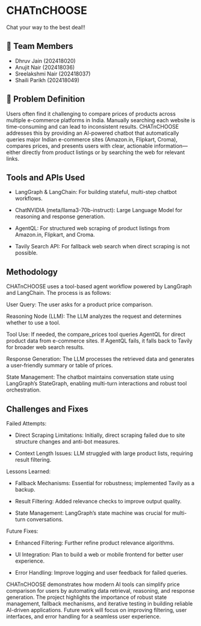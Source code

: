 # CHATnCHOOSE

Chat your way to the best deal!!

## 👥 Team Members
- Dhruv Jain (202418020)  
- Anujit Nair (202418036)
- Sreelakshmi Nair (202418037)  
- Shaili Parikh (202418049)

## 📖 Problem Definition
Users often find it challenging to compare prices of products across multiple e-commerce platforms in India. Manually searching each website is time-consuming and can lead to inconsistent results. CHATnCHOOSE addresses this by providing an AI-powered chatbot that automatically queries major Indian e-commerce sites (Amazon.in, Flipkart, Croma), compares prices, and presents users with clear, actionable information—either directly from product listings or by searching the web for relevant links.

## Tools and APIs Used
- LangGraph & LangChain: For building stateful, multi-step chatbot workflows.

- ChatNVIDIA (meta/llama3-70b-instruct): Large Language Model for reasoning and response generation.

- AgentQL: For structured web scraping of product listings from Amazon.in, Flipkart, and Croma.

- Tavily Search API: For fallback web search when direct scraping is not possible.

## Methodology

CHATnCHOOSE uses a tool-based agent workflow powered by LangGraph and LangChain. The process is as follows:

User Query: The user asks for a product price comparison.

Reasoning Node (LLM): The LLM analyzes the request and determines whether to use a tool.

Tool Use: If needed, the compare_prices tool queries AgentQL for direct product data from e-commerce sites. If AgentQL fails, it falls back to Tavily for broader web search results.

Response Generation: The LLM processes the retrieved data and generates a user-friendly summary or table of prices.

State Management: The chatbot maintains conversation state using LangGraph’s StateGraph, enabling multi-turn interactions and robust tool orchestration.

## Challenges and Fixes

Failed Attempts:

- Direct Scraping Limitations: Initially, direct scraping failed due to site structure changes and anti-bot measures.

- Context Length Issues: LLM struggled with large product lists, requiring result filtering.

Lessons Learned:

- Fallback Mechanisms: Essential for robustness; implemented Tavily as a backup.

- Result Filtering: Added relevance checks to improve output quality.

- State Management: LangGraph’s state machine was crucial for multi-turn conversations.

Future Fixes:

- Enhanced Filtering: Further refine product relevance algorithms.

- UI Integration: Plan to build a web or mobile frontend for better user experience.

- Error Handling: Improve logging and user feedback for failed queries.

CHATnCHOOSE demonstrates how modern AI tools can simplify price comparison for users by automating data retrieval, reasoning, and response generation. The project highlights the importance of robust state management, fallback mechanisms, and iterative testing in building reliable AI-driven applications. Future work will focus on improving filtering, user interfaces, and error handling for a seamless user experience.
